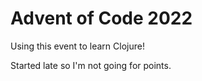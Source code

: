# Advent of Code 2022

Using this event to learn Clojure!

Started late so I'm not going for points.
